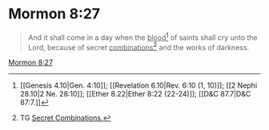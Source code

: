 # Mormon 8:27

> And it shall come in a day when the <u>blood</u>[^a] of saints shall cry unto the Lord, because of secret <u>combinations</u>[^b] and the works of darkness.

[Mormon 8:27](https://www.churchofjesuschrist.org/study/scriptures/bofm/morm/8?lang=eng&id=p27#p27)


[^a]: [[Genesis 4.10|Gen. 4:10]]; [[Revelation 6.10|Rev. 6:10 (1, 10)]]; [[2 Nephi 28.10|2 Ne. 28:10]]; [[Ether 8.22|Ether 8:22 (22-24)]]; [[D&C 87.7|D&C 87:7.]]
[^b]: TG [Secret Combinations.](https://www.churchofjesuschrist.org/study/scriptures/tg/secret-combinations?lang=eng)
